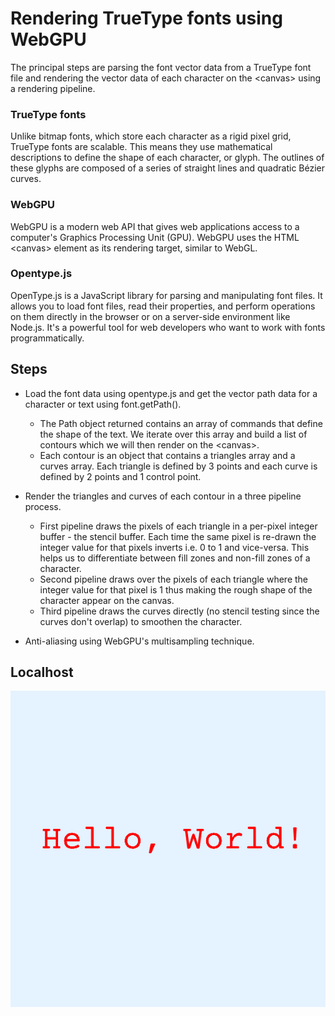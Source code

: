 # Rendering TrueType fonts using WebGPU

The principal steps are parsing the font vector data from a TrueType font file and rendering the vector data of each character on the \<canvas\> using a rendering pipeline.

### TrueType fonts

Unlike bitmap fonts, which store each character as a rigid pixel grid, TrueType fonts are scalable. This means they use mathematical descriptions to define the shape of each character, or glyph. The outlines of these glyphs are composed of a series of straight lines and quadratic Bézier curves.

### WebGPU

WebGPU is a modern web API that gives web applications access to a computer's Graphics Processing Unit (GPU). WebGPU uses the HTML \<canvas\> element as its rendering target, similar to WebGL.

### Opentype.js

OpenType.js is a JavaScript library for parsing and manipulating font files. It allows you to load font files, read their properties, and perform operations on them directly in the browser or on a server-side environment like Node.js. It's a powerful tool for web developers who want to work with fonts programmatically.

## Steps
- Load the font data using opentype.js and get the vector path data for a character or text using font.getPath(). 
    - The Path object returned contains an array of commands that define the shape of the text. We iterate over this array and build a list of contours which we will then render on the \<canvas\>.
     - Each contour is an object that contains a triangles array and a curves array. Each triangle is defined by 3 points and each curve is defined by 2 points and 1 control point.

- Render the triangles and curves of each contour in a three pipeline process.
    - First pipeline draws the pixels of each triangle in a per-pixel integer buffer - the stencil buffer. Each time the same pixel is re-drawn the integer value for that pixels inverts i.e. 0 to 1 and vice-versa. This helps us to differentiate between fill zones and non-fill zones of a character.
    - Second pipeline draws over the pixels of each triangle where the integer value for that pixel is 1 thus making the rough shape of the character appear on the canvas.
    - Third pipeline draws the curves directly (no stencil testing since the curves don't overlap) to smoothen the character.

- Anti-aliasing using WebGPU's multisampling technique.

## Localhost

![alt text](image.png)